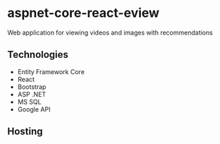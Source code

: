 # aspnet-core-react-eview
Web application for viewing videos and images with recommendations

## Technologies
- Entity Framework Core
- React
- Bootstrap
- ASP .NET
- MS SQL
- Google API

## Hosting

